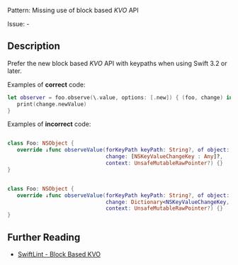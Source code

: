 Pattern: Missing use of block based _KVO_ API

Issue: -

## Description

Prefer the new block based _KVO_ API with keypaths when using Swift 3.2 or later.

Examples of **correct** code:
```swift
let observer = foo.observe(\.value, options: [.new]) { (foo, change) in
   print(change.newValue)
}

```
Examples of **incorrect** code:
```swift

class Foo: NSObject {
   override ↓func observeValue(forKeyPath keyPath: String?, of object: Any?,
                               change: [NSKeyValueChangeKey : Any]?,
                               context: UnsafeMutableRawPointer?) {}
}


class Foo: NSObject {
   override ↓func observeValue(forKeyPath keyPath: String?, of object: Any?,
                               change: Dictionary<NSKeyValueChangeKey, Any>?,
                               context: UnsafeMutableRawPointer?) {}
}

```

## Further Reading

* [SwiftLint - Block Based KVO](https://github.com/realm/SwiftLint/blob/master/Rules.md#block-based-kvo)